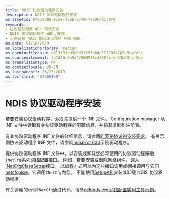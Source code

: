 ```yaml
---
title: NDIS 协议驱动程序安装
description: NDIS 协议驱动程序安装
ms.assetid: D783E386-91A2-4E6E-8340-78E0FFA14974
keywords:
- 协议驱动程序 WDK 网络安装
- NDIS 协议驱动程序 WDK，安装
- 正在安装 NDIS 协议驱动程序 WDK 网络
ms.date: 01/16/2019
ms.localizationpriority: medium
ms.openlocfilehash: e61376fdd308b3f295eb881717964702e3d4fe9c
ms.sourcegitcommit: fb7d95c7a5d47860918cd3602efdd33b69dcf2da
ms.translationtype: MT
ms.contentlocale: zh-CN
ms.lasthandoff: 06/25/2019
ms.locfileid: "67369169"
---
```

# <a name="ndis-protocol-driver-installation"></a>NDIS 协议驱动程序安装

若要安装协议驱动程序，必须先提供一个 INF 文件。 Configuration manager 从 INF 文件中读取有关协议驱动程序的配置信息，并将其复制到注册表。 

有关协议驱动程序 INF 文件的详细信息，请参阅[的网络协议的安装要求](installation-requirements-for-network-protocols.md)。 有关示例协议驱动程序 INF 文件，请参阅[ndisprot 630](https://github.com/Microsoft/Windows-driver-samples/tree/master/network/ndis/ndisprot/6x/sys/630)示例驱动程序。

提供协议驱动程序 INF 文件中，以安装或卸载您必须使用的协议驱动程序后`INetCfg`系列[网络配置接口](https://docs.microsoft.com/previous-versions/windows/hardware/network/ff559080(v=vs.85))。 例如，若要安装或删除网络组件，调入[INetCfgClassSetup](https://docs.microsoft.com/previous-versions/windows/hardware/network/ff547709(v=vs.85))接口。 以编程方式可以为这些接口调用或间接调用与它们[netcfg.exe](https://docs.microsoft.com/windows-server/administration/windows-commands/netcfg)，它调用`INetCfg`为您。 不能使用[SetupAPI](../install/setupapi.md)安装或卸载 NDIS 协议驱动程序。

有关调用的示例`INetCfg`通过代码，请参阅[Bindview 网络配置实用工具示例](https://github.com/Microsoft/Windows-driver-samples/tree/master/network/config/bindview)。